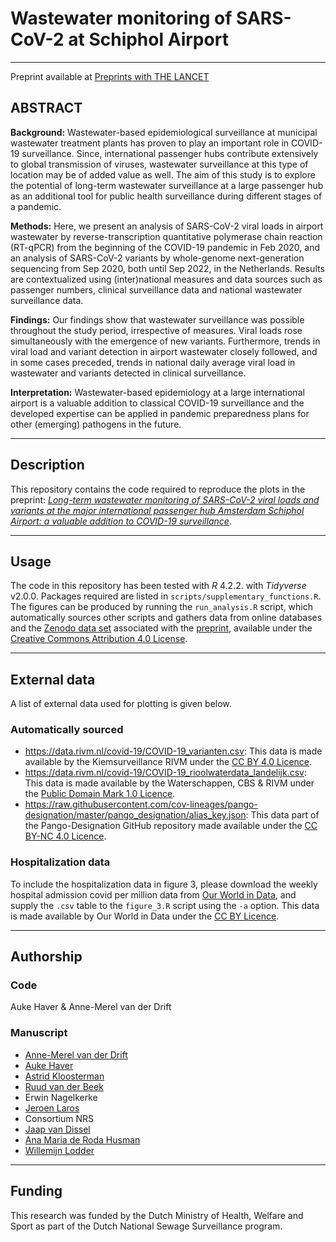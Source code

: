 # Wastewater monitoring of SARS-CoV-2 at Schiphol Airport  
---
Preprint available at [Preprints with THE LANCET](https://dx.doi.org/10.2139/ssrn.4558626)

## ABSTRACT  
**Background:** Wastewater-based epidemiological surveillance at municipal wastewater 
treatment plants has proven to play an important role in COVID-19 surveillance. Since,
international passenger hubs contribute extensively to global transmission of viruses, 
wastewater surveillance at this type of location may be of added value as well. The aim 
of this study is to explore the potential of long-term wastewater surveillance at a large 
passenger hub as an additional tool for public health surveillance during different stages 
of a pandemic.   

**Methods:** Here, we present an analysis of SARS-CoV-2 viral loads in airport 
wastewater by reverse-transcription quantitative polymerase chain reaction (RT-qPCR) 
from the beginning of the COVID-19 pandemic in Feb 2020, and an analysis of SARS-CoV-2 variants by whole-genome next-generation sequencing from Sep 2020, both 
until Sep 2022, in the Netherlands. Results are contextualized using (inter)national 
measures and data sources such as passenger numbers, clinical surveillance data and 
national wastewater surveillance data.   

**Findings:** Our findings show that wastewater surveillance was possible throughout the 
study period, irrespective of measures. Viral loads rose simultaneously with the 
emergence of new variants. Furthermore, trends in viral load and variant detection in
airport wastewater closely followed, and in some cases preceded, trends in national 
daily average viral load in wastewater and variants detected in clinical surveillance.   

**Interpretation:** Wastewater-based epidemiology at a large international airport is a 
valuable addition to classical COVID-19 surveillance and the developed expertise can 
be applied in pandemic preparedness plans for other (emerging) pathogens in the future.

---

## Description
This repository contains the code required to reproduce the plots in the preprint: [*Long-term wastewater monitoring of SARS-CoV-2 viral loads and variants at the major international passenger hub Amsterdam Schiphol Airport: a valuable addition to COVID-19 surveillance*](https://dx.doi.org/10.2139/ssrn.4558626).  

---  

## Usage
The code in this repository has been tested with *R* 4.2.2. with *Tidyverse* v2.0.0. Packages required are listed in `scripts/supplementary_functions.R`. The figures can be produced by running the `run_analysis.R` script, which automatically sources other scripts and gathers data from online databases and the [Zenodo data set](https://zenodo.org/record/8298280)  associated with the [preprint](https://dx.doi.org/10.2139/ssrn.4558626), available under the [Creative Commons Attribution 4.0 License](https://creativecommons.org/licenses/by/4.0/legalcode). 

---  

## External data
A list of external data used for plotting is given below.

### Automatically sourced
 - https://data.rivm.nl/covid-19/COVID-19_varianten.csv: This data is made available by the Kiemsurveillance RIVM under the [CC BY 4.0 Licence](https://creativecommons.org/licenses/by/4.0/deed.en).
 - https://data.rivm.nl/covid-19/COVID-19_rioolwaterdata_landelijk.csv: This data is made available by the Waterschappen, CBS & RIVM under the [Public Domain Mark 1.0 Licence](https://creativecommons.org/publicdomain/mark/1.0/deed.en).
 - https://raw.githubusercontent.com/cov-lineages/pango-designation/master/pango_designation/alias_key.json: This data part of the Pango-Designation GitHub repository made available under the [CC BY-NC 4.0 Licence](https://creativecommons.org/licenses/by-nc/4.0/).

### Hospitalization data
To include the hospitalization data in figure 3, please download the weekly hospital admission covid per million data from [Our World in Data](https://ourworldindata.org/grapher/weekly-hospital-admissions-covid-per-million?tab=map), and supply the `.csv` table to the `figure_3.R` script using the `-a` option. This data is made available by Our World in Data under the [CC BY Licence](https://creativecommons.org/licenses/by-nc/4.0/).

---  

## Authorship
### Code
Auke Haver & Anne-Merel van der Drift

### Manuscript
* [Anne-Merel van der Drift](https://orcid.org/0000-0001-9258-3781)
* [Auke Haver](https://orcid.org/0000-0002-6711-2205)
* [Astrid Kloosterman](https://orcid.org/0000-0002-8702-1247)
* [Ruud van der Beek](https://orcid.org/0009-0000-3012-9161)
* Erwin Nagelkerke
* [Jeroen Laros](https://orcid.org/0000-0002-8715-7371)
* Consortium NRS
* [Jaap van Dissel](https://orcid.org/0000-0002-3857-331X)
* [Ana Maria de Roda Husman](https://orcid.org/0000-0001-9651-0504)
* [Willemijn Lodder](https://orcid.org/0009-0006-4795-5404)

---  

## Funding
This research was funded by the Dutch Ministry of Health, Welfare and Sport as part of the Dutch National Sewage Surveillance program.
